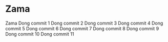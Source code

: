 # Zama
Zama
Dong commit 1
Dong commit 2
Dong commit 3
Dong commit 4
Dong commit 5
Dong commit 6
Dong commit 7
Dong commit 8
Dong commit 9
Dong commit 10
Dong commit 11
